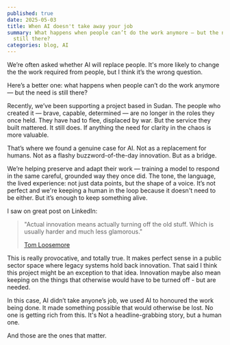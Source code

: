 ```yaml
---
published: true
date: 2025-05-03
title: When AI doesn't take away your job
summary: What happens when people can’t do the work anymore — but the need is
  still there?
categories: blog, AI
---
```

We’re often asked whether AI will replace people. It's more likely to change the the work required from people, but I think it’s the wrong question.

Here’s a better one: what happens when people can’t do the work anymore — but the need is still there?

Recently, we’ve been supporting a project based in Sudan. The people who created it — brave, capable, determined — are no longer in the roles they once held. They have had to flee, displaced by war. But the service they built mattered. It still does. If anything the need for clarity in the chaos is more valuable.

That’s where we found a genuine case for AI. Not as a replacement for humans. Not as a flashy buzzword-of-the-day innovation. But as a bridge.

We’re helping preserve and adapt their work — training a model to respond in the same careful, grounded way they once did. The tone, the language, the lived experience: not just data points, but the shape of a voice. It’s not perfect and we're keeping a human in the loop because it doesn't need to be either. But it’s enough to keep something alive.

I saw on great post on LinkedIn:

> "Actual innovation means actually turning off the old stuff. Which is usually harder and much less glamorous."
> 
> [Tom Loosemore](https://www.linkedin.com/posts/tomloosemore_actual-innovation-means-actually-turning-activity-7322556626257825792-PPCw?utm_source=share&utm_medium=member_desktop&rcm=ACoAAAG5pEYB6ZTfBcW7_45Tn2RzKe91RLtrATU)

This is really provocative, and totally true. It makes perfect sense in a public sector space where legacy systems hold back innovation. That said I think this project might be an exception to that idea. Innovation maybe also mean keeping on the things that otherwise would have to be turned off - but are needed.

In this case, AI didn’t take anyone’s job, we used AI to honoured the work being done. It made something possible that would otherwise be lost. No one is getting rich from this. It's Not a headline-grabbing story, but a human one.

And those are the ones that matter.